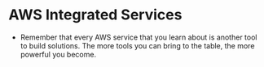 # AWS Integrated Services
* Remember that every AWS service that you learn about is another tool 
  to build solutions. The more tools you can bring to the table, the 
  more powerful you become. 

